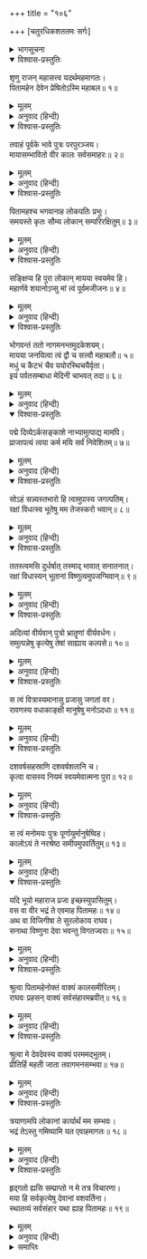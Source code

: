 +++
title = "१०६"

+++
[चतुरधिकशततमः सर्गः]



<details><summary>भागसूचना</summary>

104. कालका श्रीरामचन्द्रजीको ब्रह्माजीका संदेश सुनाना और श्रीरामका उसे स्वीकार करना
</details>

<details open><summary>विश्वास-प्रस्तुतिः</summary>

शृणु राजन् महासत्त्व यदर्थमहमागतः।  
पितामहेन देवेन प्रेषितोऽस्मि महाबल॥ १॥
</details>

<details><summary>मूलम्</summary>

शृणु राजन् महासत्त्व यदर्थमहमागतः।  
पितामहेन देवेन प्रेषितोऽस्मि महाबल॥ १॥
</details>

<details><summary>अनुवाद (हिन्दी)</summary>

महाबली महान् सत्त्वशाली महाराज! पितामह भगवान् ब्रह्माने जिस उद्देश्यसे मुझे यहाँ भेजा है और जिसके लिये मैं यहाँ आया हूँ; वह सब बताता हूँ; सुनिये॥ १॥
</details>

<details open><summary>विश्वास-प्रस्तुतिः</summary>

तवाहं पूर्वके भावे पुत्रः परपुरञ्जय।  
मायासम्भावितो वीर कालः सर्वसमाहरः॥ २॥
</details>

<details><summary>मूलम्</summary>

तवाहं पूर्वके भावे पुत्रः परपुरञ्जय।  
मायासम्भावितो वीर कालः सर्वसमाहरः॥ २॥
</details>

<details><summary>अनुवाद (हिन्दी)</summary>

शत्रु-नगरीपर विजय पानेवाले वीर! पूर्वावस्थामें अर्थात् हिरण्यगर्भकी उत्पत्तिके समय मैं मायाद्वारा आपसे उत्पन्न हुआ था, इसलिये आपका पुत्र हूँ। मुझे सर्वसंहारकारी काल कहते हैं॥ २॥
</details>

<details open><summary>विश्वास-प्रस्तुतिः</summary>

पितामहश्च भगवानाह लोकपतिः प्रभुः।  
समयस्ते कृतः सौम्य लोकान् सम्परिरक्षितुम्॥ ३॥
</details>

<details><summary>मूलम्</summary>

पितामहश्च भगवानाह लोकपतिः प्रभुः।  
समयस्ते कृतः सौम्य लोकान् सम्परिरक्षितुम्॥ ३॥
</details>

<details><summary>अनुवाद (हिन्दी)</summary>

लोकनाथ प्रभु भगवान् पितामहने कहा है कि ‘सौम्य! आपने लोकोंकी रक्षाके लिये जो प्रतिज्ञा की थी, वह पूरी हो गयी॥ ३॥
</details>

<details open><summary>विश्वास-प्रस्तुतिः</summary>

सङ्क्षिप्य हि पुरा लोकान् मायया स्वयमेव हि।  
महार्णवे शयानोऽप्सु मां त्वं पूर्वमजीजनः॥ ४॥
</details>

<details><summary>मूलम्</summary>

सङ्क्षिप्य हि पुरा लोकान् मायया स्वयमेव हि।  
महार्णवे शयानोऽप्सु मां त्वं पूर्वमजीजनः॥ ४॥
</details>

<details><summary>अनुवाद (हिन्दी)</summary>

‘पूर्वकालमें समस्त लोकोंको मायाके द्वारा स्वयं ही अपनेमें लीन करके आपने महासमुद्रके जलमें शयन किया था। फिर इस सृष्टिके प्रारम्भमें सबसे पहले मुझे उत्पन्न किया ॥ ४॥
</details>

<details open><summary>विश्वास-प्रस्तुतिः</summary>

भोगवन्तं ततो नागमनन्तमुदकेशयम्।  
मायया जनयित्वा त्वं द्वौ च सत्त्वौ महाबलौ॥ ५॥  
मधुं च कैटभं चैव ययोरस्थिचयैर्वृता।  
इयं पर्वतसम्बाधा मेदिनी चाभवत् तदा॥ ६॥
</details>

<details><summary>मूलम्</summary>

भोगवन्तं ततो नागमनन्तमुदकेशयम्।  
मायया जनयित्वा त्वं द्वौ च सत्त्वौ महाबलौ॥ ५॥  
मधुं च कैटभं चैव ययोरस्थिचयैर्वृता।  
इयं पर्वतसम्बाधा मेदिनी चाभवत् तदा॥ ६॥
</details>

<details><summary>अनुवाद (हिन्दी)</summary>

‘इसके बाद विशाल फण और शरीरसे युक्त एवं जलमें शयन करनेवाले ‘अनन्त’ संज्ञक नागको मायाद्वारा प्रकट करके आपने दो महाबली जीवोंको जन्म दिया, जिनका नाम था मधु और कैटभ; इन्हींके अस्थि-समूहोंसे भरी हुई यह पर्वतोंसहित पृथिवी तत्काल प्रकट हुई, जो ‘मेदिनी’ कहलायी॥ ५-६॥
</details>

<details open><summary>विश्वास-प्रस्तुतिः</summary>

पद्मे दिव्येऽर्कसङ्काशे नाभ्यामुत्पाद्य मामपि।  
प्राजापत्यं त्वया कर्म मयि सर्वं निवेशितम्॥ ७॥
</details>

<details><summary>मूलम्</summary>

पद्मे दिव्येऽर्कसङ्काशे नाभ्यामुत्पाद्य मामपि।  
प्राजापत्यं त्वया कर्म मयि सर्वं निवेशितम्॥ ७॥
</details>

<details><summary>अनुवाद (हिन्दी)</summary>

‘आपकी नाभिसे सूर्य-तुल्य तेजस्वी दिव्य कमल प्रकट हुआ, जिसमें आपने मुझको भी उत्पन्न किया और प्रजाकी सृष्टि रचनेका सारा कार्यभार मुझपर ही रख दिया॥ ७॥
</details>

<details open><summary>विश्वास-प्रस्तुतिः</summary>

सोऽहं सन्न्यस्तभारो हि त्वामुपास्य जगत्पतिम्।  
रक्षां विधत्स्व भूतेषु मम तेजस्करो भवान्॥ ८॥
</details>

<details><summary>मूलम्</summary>

सोऽहं सन्न्यस्तभारो हि त्वामुपास्य जगत्पतिम्।  
रक्षां विधत्स्व भूतेषु मम तेजस्करो भवान्॥ ८॥
</details>

<details><summary>अनुवाद (हिन्दी)</summary>

‘जब मुझपर यह भार रख दिया गया, तब मैंने आप जगदीश्वरकी उपासना करके प्रार्थना की—‘प्रभो! आप सम्पूर्ण भूतोंमें रहकर उनकी रक्षा कीजिये; क्योंकि आप ही मुझे तेज (ज्ञान और क्रिया-शक्ति) प्रदान करनेवाले हैं’॥ ८॥
</details>

<details open><summary>विश्वास-प्रस्तुतिः</summary>

ततस्त्वमसि दुर्धर्षात् तस्माद् भावात् सनातनात्।  
रक्षां विधास्यन् भूतानां विष्णुत्वमुपजग्मिवान्॥ ९॥
</details>

<details><summary>मूलम्</summary>

ततस्त्वमसि दुर्धर्षात् तस्माद् भावात् सनातनात्।  
रक्षां विधास्यन् भूतानां विष्णुत्वमुपजग्मिवान्॥ ९॥
</details>

<details><summary>अनुवाद (हिन्दी)</summary>

‘तब आप मेरा अनुरोध स्वीकार करके प्राणियोंकी रक्षाके लिये अपरिमेय सनातन पुरुषरूपसे जगत्पालक विष्णुके रूपमें प्रकट हुए॥ ९॥
</details>

<details open><summary>विश्वास-प्रस्तुतिः</summary>

अदित्यां वीर्यवान् पुत्रो भ्रातॄणां वीर्यवर्धनः।  
समुत्पन्नेषु कृत्येषु तेषां साह्याय कल्पसे॥ १०॥
</details>

<details><summary>मूलम्</summary>

अदित्यां वीर्यवान् पुत्रो भ्रातॄणां वीर्यवर्धनः।  
समुत्पन्नेषु कृत्येषु तेषां साह्याय कल्पसे॥ १०॥
</details>

<details><summary>अनुवाद (हिन्दी)</summary>

‘फिर आपने ही अदितिके गर्भसे परम पराक्रमी वामनरूपमें अवतार लिया। तबसे आप अपने भाई इन्द्रादि देवताओंकी शक्ति बढ़ाते और आवश्यकता पड़नेपर उनकी रक्षाके लिये उद्यत रहते हैं॥ १०॥
</details>

<details open><summary>विश्वास-प्रस्तुतिः</summary>

स त्वं वित्रास्यमानासु प्रजासु जगतां वर।  
रावणस्य वधाकाङ्क्षी मानुषेषु मनोऽदधाः॥ ११॥
</details>

<details><summary>मूलम्</summary>

स त्वं वित्रास्यमानासु प्रजासु जगतां वर।  
रावणस्य वधाकाङ्क्षी मानुषेषु मनोऽदधाः॥ ११॥
</details>

<details><summary>अनुवाद (हिन्दी)</summary>

‘जगदीश्वर! जब रावणके द्वारा प्रजाका विनाश होने लगा, उस समय आपने उस निशाचरका वध करनेकी इच्छासे मनुष्य-शरीरमें अवतार लेनेका निश्चय किया॥ ११॥
</details>

<details open><summary>विश्वास-प्रस्तुतिः</summary>

दशवर्षसहस्राणि दशवर्षशतानि च।  
कृत्वा वासस्य नियमं स्वयमेवात्मना पुरा॥ १२॥
</details>

<details><summary>मूलम्</summary>

दशवर्षसहस्राणि दशवर्षशतानि च।  
कृत्वा वासस्य नियमं स्वयमेवात्मना पुरा॥ १२॥
</details>

<details><summary>अनुवाद (हिन्दी)</summary>

‘और स्वयं ही ग्यारह हजार वर्षोंतक मर्त्यलोकमें निवास करनेकी अवधि निश्चित की थी॥ १२॥
</details>

<details open><summary>विश्वास-प्रस्तुतिः</summary>

स त्वं मनोमयः पुत्रः पूर्णायुर्मानुषेष्विह।  
कालोऽयं ते नरश्रेष्ठ समीपमुपवर्तितुम्॥ १३॥
</details>

<details><summary>मूलम्</summary>

स त्वं मनोमयः पुत्रः पूर्णायुर्मानुषेष्विह।  
कालोऽयं ते नरश्रेष्ठ समीपमुपवर्तितुम्॥ १३॥
</details>

<details><summary>अनुवाद (हिन्दी)</summary>

‘नरश्रेष्ठ! आप मनुष्य-लोकमें अपने संकल्पसे ही किसीके पुत्ररूपमें प्रकट हुए हैं। इस अवतारमें आपने अपनी जितने समयतककी आयु निश्चित की थी, वह पूरी हो गयी; अतः अब आपके लिये यह हमलोगोंके समीप आनेका समय है॥ १३॥
</details>

<details open><summary>विश्वास-प्रस्तुतिः</summary>

यदि भूयो महाराज प्रजा इच्छस्युपासितुम्।  
वस वा वीर भद्रं ते एवमाह पितामहः॥ १४॥  
अथ वा विजिगीषा ते सुरलोकाय राघव।  
सनाथा विष्णुना देवा भवन्तु विगतज्वराः॥ १५॥
</details>

<details><summary>मूलम्</summary>

यदि भूयो महाराज प्रजा इच्छस्युपासितुम्।  
वस वा वीर भद्रं ते एवमाह पितामहः॥ १४॥  
अथ वा विजिगीषा ते सुरलोकाय राघव।  
सनाथा विष्णुना देवा भवन्तु विगतज्वराः॥ १५॥
</details>

<details><summary>अनुवाद (हिन्दी)</summary>

‘वीर महाराज! यदि और अधिक कालतक यहाँ रहकर प्रजाजनोंका पालन करनेकी इच्छा हो तो आप रह सकते हैं। आपका कल्याण हो। रघुनन्दन! अथवा यदि परमधाममें पधारनेका विचार हो तो अवश्य आवें। आप विष्णुदेवके स्वधाममें प्रतिष्ठित होनेपर सम्पूर्ण देवता सनाथ एवं निश्चिन्त हो जायँ—ऐसा पितामहने कहा है’॥ १४-१५॥
</details>

<details open><summary>विश्वास-प्रस्तुतिः</summary>

श्रुत्वा पितामहेनोक्तं वाक्यं कालसमीरितम्।  
राघवः प्रहसन् वाक्यं सर्वसंहारमब्रवीत्॥ १६॥
</details>

<details><summary>मूलम्</summary>

श्रुत्वा पितामहेनोक्तं वाक्यं कालसमीरितम्।  
राघवः प्रहसन् वाक्यं सर्वसंहारमब्रवीत्॥ १६॥
</details>

<details><summary>अनुवाद (हिन्दी)</summary>

कालके मुखसे कहे गये पितामह ब्रह्माके संदेशको सुनकर श्रीरघुनाथजी हँसते हुए उस सर्वसंहारी कालसे बोले—॥ १६॥
</details>

<details open><summary>विश्वास-प्रस्तुतिः</summary>

श्रुत्वा मे देवदेवस्य वाक्यं परममद्भुतम्।  
प्रीतिर्हि महती जाता तवागमनसम्भवा॥ १७॥
</details>

<details><summary>मूलम्</summary>

श्रुत्वा मे देवदेवस्य वाक्यं परममद्भुतम्।  
प्रीतिर्हि महती जाता तवागमनसम्भवा॥ १७॥
</details>

<details><summary>अनुवाद (हिन्दी)</summary>

‘काल! देवाधिदेव ब्रह्माजीका यह परम अद्भुत वचन सुननेको मिला; इसलिये तुम्हारे आनेसे मुझे बड़ी प्रसन्नता हुई है॥ १७॥
</details>

<details open><summary>विश्वास-प्रस्तुतिः</summary>

त्रयाणामपि लोकानां कार्यार्थं मम सम्भवः।  
भद्रं तेऽस्तु गमिष्यामि यत एवाहमागतः॥ १८॥
</details>

<details><summary>मूलम्</summary>

त्रयाणामपि लोकानां कार्यार्थं मम सम्भवः।  
भद्रं तेऽस्तु गमिष्यामि यत एवाहमागतः॥ १८॥
</details>

<details><summary>अनुवाद (हिन्दी)</summary>

‘तीनों लोकोंके प्रयोजनकी सिद्धिके लिये ही मेरा यह अवतार हुआ था, वह उद्देश्य अब पूरा हो गया; इसलिये तुम्हारा कल्याण हो; अब मैं जहाँसे आया था वहीं चलूँगा॥ १८॥
</details>

<details open><summary>विश्वास-प्रस्तुतिः</summary>

हृद‍्गतो ह्यसि सम्प्राप्तो न मे तत्र विचारणा।  
मया हि सर्वकृत्येषु देवानां वशवर्तिना।  
स्थातव्यं सर्वसंहार यथा ह्याह पितामहः॥ १९॥
</details>

<details><summary>मूलम्</summary>

हृद‍्गतो ह्यसि सम्प्राप्तो न मे तत्र विचारणा।  
मया हि सर्वकृत्येषु देवानां वशवर्तिना।  
स्थातव्यं सर्वसंहार यथा ह्याह पितामहः॥ १९॥
</details>

<details><summary>अनुवाद (हिन्दी)</summary>

‘काल! मैंने मनसे तुम्हारा चिन्तन किया था। उसीके अनुसार तुम यहाँ आये हो; अतः इस विषयको लेकर मेरे मनमें कोई विचार नहीं है। सर्वसंहारकारी काल! मुझे सभी कार्योंमें सदा देवताओंका वशवर्ती होकर ही रहना चाहिये, जैसा कि पितामहका कथन है’॥ १९॥
</details>

<details><summary>समाप्तिः</summary>

इत्यार्षे श्रीमद्रामायणे वाल्मीकीये आदिकाव्ये उत्तरकाण्डे चतुरधिकशततमः सर्गः॥ १०४॥  
इस प्रकार श्रीवाल्मीकिनिर्मित आर्षरामायण आदिकाव्यके उत्तरकाण्डमें एक सौ चारवाँ सर्ग पूरा हुआ॥ १०४॥
</details>

